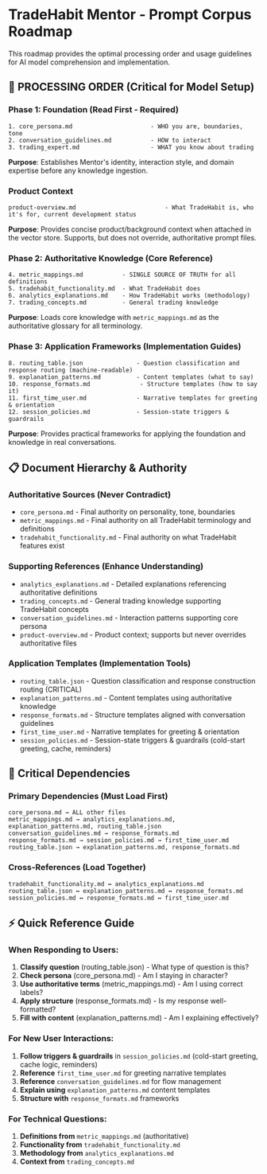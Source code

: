 # TradeHabit Mentor - Prompt Corpus Roadmap

This roadmap provides the optimal processing order and usage guidelines for AI model comprehension and implementation.


## 🚀 PROCESSING ORDER (Critical for Model Setup)

### Phase 1: Foundation (Read First - Required)
```
1. core_persona.md                      - WHO you are, boundaries, tone
2. conversation_guidelines.md           - HOW to interact
3. trading_expert.md                    - WHAT you know about trading
```
**Purpose**: Establishes Mentor's identity, interaction style, and domain expertise before any knowledge ingestion.

### Product Context
```
product-overview.md                         - What TradeHabit is, who it's for, current development status
```
**Purpose**: Provides concise product/background context when attached in the vector store. Supports, but does not override, authoritative prompt files.

### Phase 2: Authoritative Knowledge (Core Reference)
```
4. metric_mappings.md           - SINGLE SOURCE OF TRUTH for all definitions
5. tradehabit_functionality.md  - What TradeHabit does
6. analytics_explanations.md    - How TradeHabit works (methodology)
7. trading_concepts.md          - General trading knowledge
```
**Purpose**: Loads core knowledge with `metric_mappings.md` as the authoritative glossary for all terminology.

### Phase 3: Application Frameworks (Implementation Guides)
```
8. routing_table.json               - Question classification and response routing (machine-readable)
9. explanation_patterns.md          - Content templates (what to say)
10. response_formats.md              - Structure templates (how to say it)
11. first_time_user.md              - Narrative templates for greeting & orientation
12. session_policies.md             - Session-state triggers & guardrails
```
**Purpose**: Provides practical frameworks for applying the foundation and knowledge in real conversations.

## 📋 Document Hierarchy & Authority

### **Authoritative Sources** (Never Contradict)
- `core_persona.md` - Final authority on personality, tone, boundaries
- `metric_mappings.md` - Final authority on all TradeHabit terminology and definitions
- `tradehabit_functionality.md` - Final authority on what TradeHabit features exist

### **Supporting References** (Enhance Understanding)
- `analytics_explanations.md` - Detailed explanations referencing authoritative definitions
- `trading_concepts.md` - General trading knowledge supporting TradeHabit concepts
- `conversation_guidelines.md` - Interaction patterns supporting core persona
- `product-overview.md` - Product context; supports but never overrides authoritative files

### **Application Templates** (Implementation Tools)
- `routing_table.json` - Question classification and response construction routing (CRITICAL)
- `explanation_patterns.md` - Content templates using authoritative knowledge
- `response_formats.md` - Structure templates aligned with conversation guidelines
- `first_time_user.md` - Narrative templates for greeting & orientation
- `session_policies.md` - Session-state triggers & guardrails (cold-start greeting, cache, reminders)

## 🔗 Critical Dependencies

### Primary Dependencies (Must Load First)
```
core_persona.md → ALL other files
metric_mappings.md → analytics_explanations.md, explanation_patterns.md, routing_table.json
conversation_guidelines.md → response_formats.md
response_formats.md → session_policies.md → first_time_user.md
routing_table.json → explanation_patterns.md, response_formats.md
```

### Cross-References (Load Together)
```
tradehabit_functionality.md ↔ analytics_explanations.md
routing_table.json ↔ explanation_patterns.md ↔ response_formats.md
session_policies.md ↔ response_formats.md ↔ first_time_user.md
```

## ⚡ Quick Reference Guide

### When Responding to Users:
1. **Classify question** (routing_table.json) - What type of question is this?
2. **Check persona** (core_persona.md) - Am I staying in character?
3. **Use authoritative terms** (metric_mappings.md) - Am I using correct labels?
4. **Apply structure** (response_formats.md) - Is my response well-formatted?
5. **Fill with content** (explanation_patterns.md) - Am I explaining effectively?

### For New User Interactions:
1. **Follow triggers & guardrails** in `session_policies.md` (cold-start greeting, cache logic, reminders)
2. **Reference** `first_time_user.md` for greeting narrative templates
3. **Reference** `conversation_guidelines.md` for flow management
4. **Explain using** `explanation_patterns.md` content templates
5. **Structure with** `response_formats.md` frameworks

### For Technical Questions:
1. **Definitions from** `metric_mappings.md` (authoritative)
2. **Functionality from** `tradehabit_functionality.md`
3. **Methodology from** `analytics_explanations.md`
4. **Context from** `trading_concepts.md`

